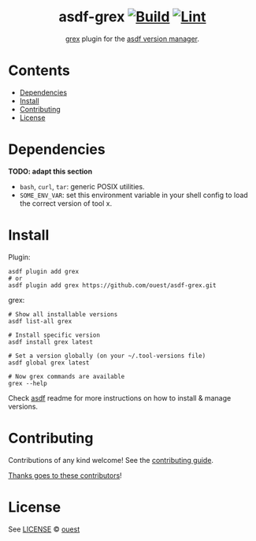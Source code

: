 <div align="center">

# asdf-grex [![Build](https://github.com/ouest/asdf-grex/actions/workflows/build.yml/badge.svg)](https://github.com/ouest/asdf-grex/actions/workflows/build.yml) [![Lint](https://github.com/ouest/asdf-grex/actions/workflows/lint.yml/badge.svg)](https://github.com/ouest/asdf-grex/actions/workflows/lint.yml)


[grex](https://github.com/pemistahl/grex) plugin for the [asdf version manager](https://asdf-vm.com).

</div>

# Contents

- [Dependencies](#dependencies)
- [Install](#install)
- [Contributing](#contributing)
- [License](#license)

# Dependencies

**TODO: adapt this section**

- `bash`, `curl`, `tar`: generic POSIX utilities.
- `SOME_ENV_VAR`: set this environment variable in your shell config to load the correct version of tool x.

# Install

Plugin:

```shell
asdf plugin add grex
# or
asdf plugin add grex https://github.com/ouest/asdf-grex.git
```

grex:

```shell
# Show all installable versions
asdf list-all grex

# Install specific version
asdf install grex latest

# Set a version globally (on your ~/.tool-versions file)
asdf global grex latest

# Now grex commands are available
grex --help
```

Check [asdf](https://github.com/asdf-vm/asdf) readme for more instructions on how to
install & manage versions.

# Contributing

Contributions of any kind welcome! See the [contributing guide](contributing.md).

[Thanks goes to these contributors](https://github.com/ouest/asdf-grex/graphs/contributors)!

# License

See [LICENSE](LICENSE) © [ouest](https://github.com/ouest/)

